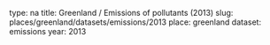type: na
title: Greenland / Emissions of pollutants (2013)
slug: places/greenland/datasets/emissions/2013
place: greenland
dataset: emissions
year: 2013
